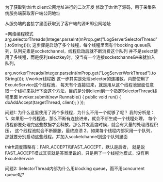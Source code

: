 为了获取到thirft client公网地址进行的二次开发
修改了thrift了源码，用于采集系统服务端获取客户端公网地址

从服务端的套接字里面获取到了客户端的源IP即公网地址


=网络编程模式
arg.selectorThreads(Integer.parseInt(mProp.get("LogServerSelectorThread").toString()));
这步骤是启动了多个线程，每个线程里面有个bocking queue队列，队列元素是socketchannel，线程启动后就不断消费这个队列
并不是select使用了多线程，而是便利selectkey时，没当有一个连接socketchannel进来就加入队列，


arg.workerThreads(Integer.parseInt(mProp.get("LogServerWorkThread").toString()));  //worker线程数
这一步其实是处理selector的连接数，内部使用了ExcuteService这个线程池，
每天有个连接进来，就是用从这个线程池里面任意取一个线程来执行下面这个方法，目的是分别client到一个指定SelectorThread线程里面
invoker.submit(new Runnable() { public void run() { doAddAccept(targetThread, client); } });

 

问题1: 为什么这里使用了两个多线程，为什么不用一个就够了呢？
我的分析是：
1、如果用一个线程池，那么不断有连接进来，就会不断生成一个线程处理，
每个线程都要处理完这些数据才会释放，那么并发高度时候，就会有大量的处理线程积压，
这个线程池就会不断膨胀，最终崩溃
2、如果每个线程内部采用一个队列，那就要分别启动这些线程，并加入socketchannel到这个队列里面

thirft调度策略有：FAIR_ACCEPT和FAST_ACCEPT，默认是后者，
就是说FAST_ACCEPT模式其实就是答案里说的，只是用了一个线程池模式，没有用ExcuteServcie

 

 

问题2: SelectorThread内部为什么用blocking queue，而不用concurrent queue呢?
